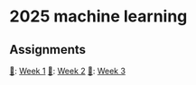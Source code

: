 # **2025 machine learning**

## Assignments
  [📝](https://hackmd.io/@teshenglin/2025_ML_week_1_AS "Week 1 questions"): [Week 1](Week_1)
  [📝](https://hackmd.io/@teshenglin/2025_ML_week_2_AS "Week 2 questions"): [Week 2](Week_2)
  [📝](""): [Week 3]()
